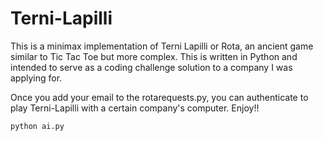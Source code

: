 # Terni-Lapilli
This is a minimax implementation of Terni Lapilli or Rota, an ancient game similar to Tic Tac Toe but more complex. This is written in Python and intended to serve as a coding challenge solution to a company I was applying for. 

Once you add your email to the rotarequests.py, you can authenticate to play Terni-Lapilli with a certain company's computer. Enjoy!!
```
python ai.py 
```

